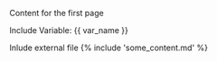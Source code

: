 

Content for the first page

Include Variable:
{{ var_name }}

Inlude external file
{% include 'some_content.md' %}

